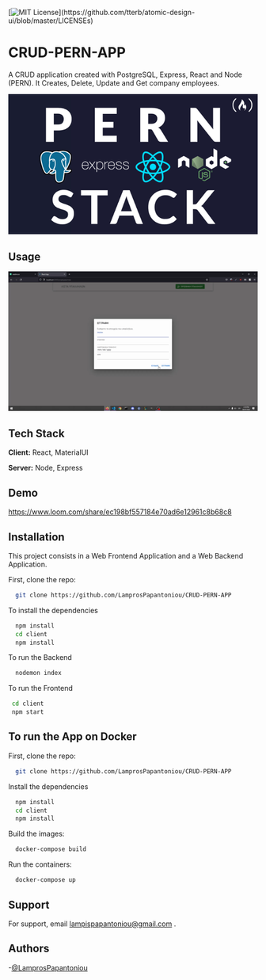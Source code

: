 [![MIT License](https://img.shields.io/apm/l/atomic-design-ui.svg?)](https://github.com/tterb/atomic-design-ui/blob/master/LICENSEs)
# CRUD-PERN-APP


A CRUD application created with PostgreSQL, Express, React and Node (PERN). It Creates,
Delete, Update and Get company employees.

![Logo](logo.png)


## Usage
![](Hnet-image.gif) 

## Tech Stack

**Client:** React, MaterialUI

**Server:** Node, Express


## Demo

https://www.loom.com/share/ec198bf557184e70ad6e12961c8b68c8


## Installation

This project consists in a Web Frontend Application and a Web Backend Application.

First, clone the repo:
```bash
  git clone https://github.com/LamprosPapantoniou/CRUD-PERN-APP
```
To install the dependencies
```bash
  npm install
  cd client 
  npm install
```

To run the Backend
```bash
  nodemon index
```

To run the Frontend
```bash
 cd client
 npm start
```


## To run the App on Docker

First, clone the repo:
```bash
  git clone https://github.com/LamprosPapantoniou/CRUD-PERN-APP
```
Install the dependencies
```bash
  npm install
  cd client
  npm install
```

Build the images:
```bash
  docker-compose build 
```

Run the containers:
```bash
  docker-compose up 
```



## Support

For support, email lampispapantoniou@gmail.com .

## Authors

-[@LamprosPapantoniou ](https://github.com/LamprosPapantoniou)

